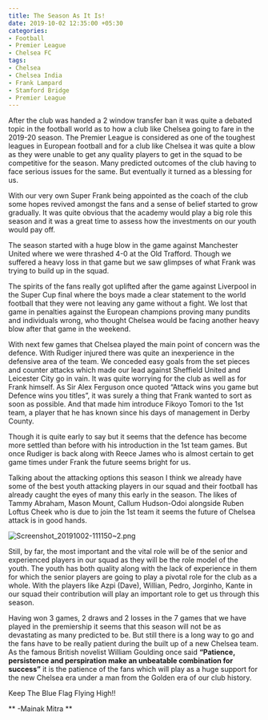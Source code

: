 ```yaml
---
title: The Season As It Is!
date: 2019-10-02 12:35:00 +05:30
categories:
- Football
- Premier League
- Chelsea FC
tags:
- Chelsea
- Chelsea India
- Frank Lampard
- Stamford Bridge
- Premier League
---
```


After the club was handed a 2 window transfer ban it was quite a debated topic in the football world as to how a club like Chelsea going to fare in the 2019-20 season. The Premier League is considered as one of the toughest leagues in European football and for a club like Chelsea it was quite a blow as they were unable to get any quality players to get in the squad to be competitive for the season. Many predicted outcomes of the club having to face serious issues for the same. But eventually it turned as a blessing for us. 

With our very own Super Frank being appointed as the coach of the club some hopes revived amongst the fans and a sense of belief started to grow gradually. It was quite obvious that the academy would play a big role this season and it was a great time to assess how the investments on our youth would pay off.

The season started with a huge blow in the game against Manchester United where we were thrashed 4-0 at the Old Trafford. Though we suffered a heavy loss in that game but we saw glimpses of what Frank was trying to build up in the squad. 

The spirits of the fans really got uplifted after the game against Liverpool in the Super Cup final where the boys made a clear statement to the world football that they were not leaving any game without a fight. We lost that game in penalties against the European champions proving many pundits and individuals wrong, who thought Chelsea would be facing another heavy blow after that game in the weekend. 

With next few games that Chelsea played the main point of concern was the defence. With Rudiger injured there was quite an inexperience in the defensive area of the team. We conceded easy goals from the set pieces and counter attacks which made our lead against Sheffield United and Leicester City go in vain. It was quite worrying for the club as well as for Frank himself. As Sir Alex Ferguson once quoted “Attack wins you game but Defence wins you titles”, it was surely a thing that Frank wanted to sort as soon as possible. And that made him introduce Fikoyo Tomori to the 1st team, a player that he has known since his days of management in Derby County. 

Though it is quite early to say but it seems that the defence has become more settled than before with his introduction in the 1st team games. But once Rudiger is back along with Reece James who is almost certain to get game times under Frank the future seems bright for us. 

Talking about the attacking options this season I think we already have some of the best youth attacking players in our squad and their football has already caught the eyes of many this early in the season. The likes of Tammy Abraham, Mason Mount, Callum Hudson-Odoi alongside Ruben Loftus Cheek who is due to join the 1st team it seems the future of Chelsea attack is in good hands.

![Screenshot_20191002-111150~2.png](/uploads/Screenshot_20191002-111150~2.png)

Still, by far, the most important and the vital role will be of the senior and experienced players in our squad as they will be the role model of the youth. The youth has both quality along with the lack of experience in them for which the senior players are going to play a pivotal role for the club as a whole. With the players like Azpi (Dave), Willian, Pedro, Jorginho, Kante in our squad their contribution will play an important role to get us through this season.

Having won 3 games, 2 draws and 2 losses in the 7 games that we have played in the premiership it seems that this season will not be as devastating as many predicted to be. But still there is a long way to go and the fans have to be really patient during the built up of a new Chelsea team. As the famous British novelist William Goulding once said **“Patience, persistence and perspiration make an unbeatable combination for success”** it is the patience of the fans which will play as a huge support for the new Chelsea era under a man from the Golden era of our club history. 

Keep The Blue Flag Flying High!!

** -Mainak Mitra **
